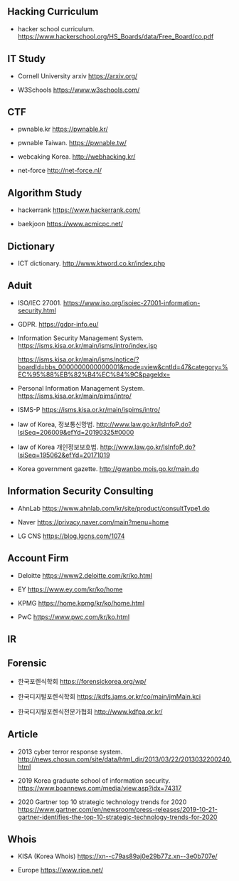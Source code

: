 ## Hacking Curriculum
- hacker school curriculum.
https://www.hackerschool.org/HS_Boards/data/Free_Board/co.pdf

## IT Study
- Cornell University arxiv
https://arxiv.org/ <p>
- W3Schools
https://www.w3schools.com/ <p>

## CTF
- pwnable.kr
https://pwnable.kr/ <p>
- pwnable Taiwan.
https://pwnable.tw/ <p>
- webcaking Korea.
http://webhacking.kr/ <p>
- net-force
http://net-force.nl/ <p>


## Algorithm Study
 - hackerrank
 https://www.hackerrank.com/ <p>
 - baekjoon
 https://www.acmicpc.net/ <p>
   
## Dictionary
- ICT dictionary.
http://www.ktword.co.kr/index.php <p>

## Aduit
- ISO/IEC 27001.
https://www.iso.org/isoiec-27001-information-security.html <p>
 
- GDPR.
https://gdpr-info.eu/ <p>

- Information Security Management System.
https://isms.kisa.or.kr/main/isms/intro/index.jsp <p>
https://isms.kisa.or.kr/main/isms/notice/?boardId=bbs_0000000000000001&mode=view&cntId=47&category=%EC%95%88%EB%82%B4%EC%84%9C&pageIdx= <p>
- Personal Information Management System.
https://isms.kisa.or.kr/main/pims/intro/ <p>
- ISMS-P
https://isms.kisa.or.kr/main/ispims/intro/ <p>
- law of Korea, 정보통신망법.
http://www.law.go.kr/lsInfoP.do?lsiSeq=206009&efYd=20190325#0000 <p>
- law of Korea 개인정보보호법.
http://www.law.go.kr/lsInfoP.do?lsiSeq=195062&efYd=20171019 <p>
- Korea government gazette.
http://gwanbo.mois.go.kr/main.do <p>

## Information Security Consulting
- AhnLab
https://www.ahnlab.com/kr/site/product/consultType1.do <p>
- Naver
https://privacy.naver.com/main?menu=home <p>
- LG CNS
https://blog.lgcns.com/1074 <p>

## Account Firm
- Deloitte
https://www2.deloitte.com/kr/ko.html <p>
- EY
https://www.ey.com/kr/ko/home <p>
- KPMG
https://home.kpmg/kr/ko/home.html <p>
- PwC
https://www.pwc.com/kr/ko.html <p>
 
## IR

## Forensic
- 한국포렌식학회
https://forensickorea.org/wp/ <p>
- 한국디지털포렌식학회
https://kdfs.jams.or.kr/co/main/jmMain.kci <p>
- 한국디지털포렌식전문가협회
http://www.kdfpa.or.kr/ <p>
  
## Article
- 2013 cyber terror response system.
http://news.chosun.com/site/data/html_dir/2013/03/22/2013032200240.html <p>

- 2019 Korea graduate school of information security.
https://www.boannews.com/media/view.asp?idx=74317 <p>

- 2020 Gartner top 10 strategic technology trends for 2020
https://www.gartner.com/en/newsroom/press-releases/2019-10-21-gartner-identifies-the-top-10-strategic-technology-trends-for-2020 <p>

## Whois
- KISA (Korea Whois)
https://xn--c79as89aj0e29b77z.xn--3e0b707e/ <p>

- Europe
https://www.ripe.net/ <p>
